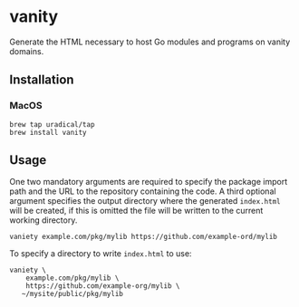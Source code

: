 # vanity
Generate the HTML necessary to host Go modules and programs on vanity domains.

## Installation

### MacOS
```shell
brew tap uradical/tap
brew install vanity
```


## Usage
One two mandatory arguments are required to specify the package import path and the URL to
the repository containing the code. A third optional argument specifies the output directory
where the generated `index.html` will be created, if this is omitted the file will be written
to the current working directory.

```
vaniety example.com/pkg/mylib https://github.com/example-ord/mylib
```

To specify a directory to write `index.html` to use:

```
vaniety \
    example.com/pkg/mylib \
    https://github.com/example-org/mylib \
   ~/mysite/public/pkg/mylib
```
